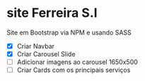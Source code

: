 # site Ferreira S.I
 Site em Bootstrap via NPM e usando SASS
 
 - [X] Criar Navbar
 - [X] Criar Carousel Slide
 - [ ] Adicionar imagens ao carousel 1650x500
 - [ ] Criar Cards com os principais serviços
